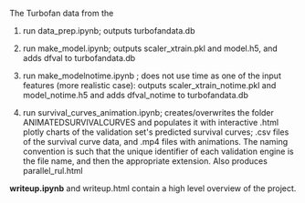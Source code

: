 The Turbofan data from the 


1. run data_prep.ipynb; outputs turbofandata.db
2. run make_model.ipynb; outputs scaler_xtrain.pkl and model.h5, and adds dfval to turbofandata.db


3. run make_modelnotime.ipynb ; does not use time as one of the input features (more realistic case): outputs scaler_xtrain_notime.pkl and model_notime.h5 and adds dfval_notime to turbofandata.db



4. run survival_curves_animation.ipynb; creates/overwrites the folder ANIMATEDSURVIVALCURVES and populates it with interactive .html plotly charts of the validation set's predicted survival curves; .csv files of the survival curve data, and .mp4 files with animations. The naming convention is such that the unique identifier of each validation engine is the file name, and then the appropriate extension. Also produces parallel_rul.html




**writeup.ipynb** and writeup.html contain a high level overview of the project.

